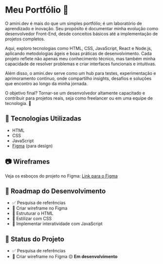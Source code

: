 # Meu Portfólio 🚀

O amini.dev é mais do que um simples portfólio; é um laboratório de aprendizado e inovação. Seu propósito é documentar minha evolução como desenvolvedor Front-End, desde conceitos básicos até a implementação de projetos completos.

Aqui, exploro tecnologias como HTML, CSS, JavaScript, React e Node.js, aplicando metodologias ágeis e boas práticas de desenvolvimento. Cada projeto reflete não apenas meu conhecimento técnico, mas também minha capacidade de resolver problemas e criar interfaces funcionais e intuitivas.

Além disso, o amini.dev serve como um hub para testes, experimentação e aprimoramento contínuo, onde compartilho insights, desafios e soluções que encontro ao longo da minha jornada.

O objetivo final? Tornar-se um desenvolvedor altamente capacitado e contribuir para projetos reais, seja como freelancer ou em uma equipe de tecnologia. 🚀

## 📌 Tecnologias Utilizadas
- HTML
- CSS
- JavaScript
- [Figma](https://www.figma.com/) (para design)

## 📷 Wireframes
Veja os esboços do projeto no Figma: [Link para o Figma](#)

## 🚀 Roadmap do Desenvolvimento
- ✅ Pesquisa de referências  
- 🔲 Criar wireframe no Figma  
- 🔲 Estruturar o HTML  
- 🔲 Estilizar com CSS  
- 🔲 Implementar interatividade com JavaScript  

## 📢 Status do Projeto
- ✅ Pesquisa de referências  
- 🔲 Criar wireframe no Figma
🟡 **Em desenvolvimento**

